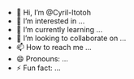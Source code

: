 - 👋 Hi, I’m @Cyril-Itotoh
- 👀 I’m interested in ...
- 🌱 I’m currently learning ...
- 💞️ I’m looking to collaborate on ...
- 📫 How to reach me ...
- 😄 Pronouns: ...
- ⚡ Fun fact: ...

<!---
Cyril-Itotoh/Cyril-Itotoh is a ✨ special ✨ repository because its `README.md` (this file) appears on your GitHub profile.
You can click the Preview link to take a look at your changes.
--->
